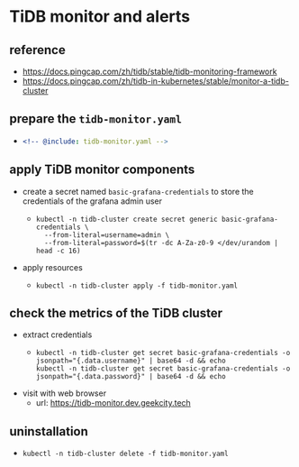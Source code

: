 # TiDB monitor and alerts

## reference

* https://docs.pingcap.com/zh/tidb/stable/tidb-monitoring-framework
* https://docs.pingcap.com/zh/tidb-in-kubernetes/stable/monitor-a-tidb-cluster

## prepare the `tidb-monitor.yaml`

* ```yaml
  <!-- @include: tidb-monitor.yaml -->
  ```

## apply TiDB monitor components

* create a secret named `basic-grafana-credentials` to store the credentials of the grafana admin user
    + ```shell
      kubectl -n tidb-cluster create secret generic basic-grafana-credentials \
        --from-literal=username=admin \
        --from-literal=password=$(tr -dc A-Za-z0-9 </dev/urandom | head -c 16)
      ```
* apply resources
    + ```shell
      kubectl -n tidb-cluster apply -f tidb-monitor.yaml
      ```

## check the metrics of the TiDB cluster

* extract credentials
    + ```shell
      kubectl -n tidb-cluster get secret basic-grafana-credentials -o jsonpath="{.data.username}" | base64 -d && echo
      kubectl -n tidb-cluster get secret basic-grafana-credentials -o jsonpath="{.data.password}" | base64 -d && echo
      ```
* visit with web browser
    + url: https://tidb-monitor.dev.geekcity.tech

## uninstallation

* ```shell
  kubectl -n tidb-cluster delete -f tidb-monitor.yaml
  ```
